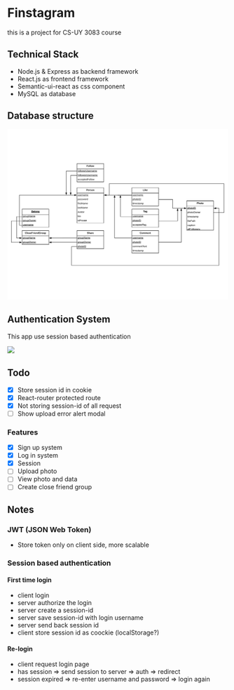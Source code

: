 # Finstagram

this is a project for CS-UY 3083 course

## Technical Stack

- Node.js & Express as backend framework
- React.js as frontend framework
- Semantic-ui-react as css component
- MySQL as database

## Database structure

![](./static/RelationalSchema.jpg)

## Authentication System

This app use session based authentication

![](https://cdn-images-1.medium.com/max/1600/1*Hg1gUTXN5E3Nrku0jWCRow.png)

## Todo

- [x] Store session id in cookie
- [x] React-router protected route
- [x] Not storing session-id of all request
- [ ] Show upload error alert modal

### Features

- [x] Sign up system
- [x] Log in system
- [x] Session
- [ ] Upload photo
- [ ] View photo and data
- [ ] Create close friend group

## Notes

### JWT (JSON Web Token)

- Store token only on client side, more scalable

### Session based authentication

#### First time login

- client login
- server authorize the login
- server create a session-id
- server save session-id with login username
- server send back session id
- client store session id as coockie (localStorage?)

#### Re-login

- client request login page
- has session => send session to server => auth => redirect
- session expired => re-enter username and password => login again

